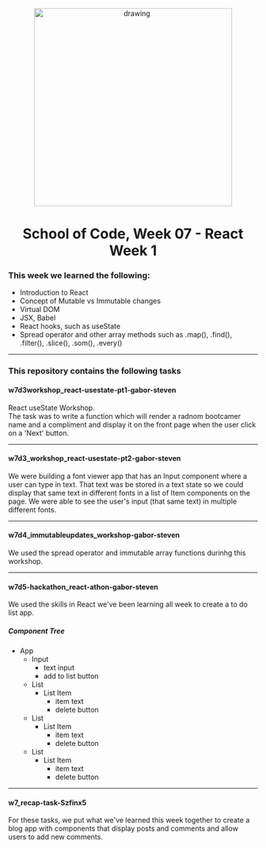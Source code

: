 <div align="center">
    <img src="https://logos-download.com/wp-content/uploads/2016/09/React_logo_wordmark.png" alt="drawing" width="400"/>
</div>
<h1 align="center">School of Code, Week 07 - React Week 1</h1>

### This week we learned the following:
 - Introduction to React
 - Concept of Mutable vs Immutable changes
 - Virtual DOM
 - JSX, Babel
 - React hooks, such as useState
 - Spread operator and other array methods such as .map(), .find(), .filter(), .slice(), .som(), .every()


---
### This repository contains the following tasks

#### w7d3workshop_react-usestate-pt1-gabor-steven

React useState Workshop.       
The task was to write a function which will render a radnom bootcamer name and a compliment and display it on the front page when the user click on a 'Next' button.

---

#### w7d3_workshop_react-usestate-pt2-gabor-steven

We were building a font viewer app that has an Input component where a user can type in text. 
That text was be stored in a text state so we could display that same text in different fonts in a list of Item components on the page. 
We were able to see the user's input (that same text) in multiple different fonts.

---

#### w7d4_immutableupdates_workshop-gabor-steven

We used the spread operator and immutable array functions durinhg this workshop.

---

#### w7d5-hackathon_react-athon-gabor-steven

We used the skills in React we've been learning all week to create a to do list app.

##### Component Tree   

 - App
     - Input
        - text input
        - add to list button
    - List
        - List Item
            - item text
            - delete button
    - List
        - List Item
             - item text
             - delete button
    - List
        - List Item
             - item text
             - delete button


---

#### w7_recap-task-Szfinx5

For these tasks, we put what we've learned this week together to create a blog app with components that display posts and comments and allow users to add new comments.
